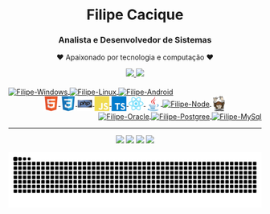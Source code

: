 <div align="center">
  <h1>Filipe Cacique</h1>
  <h3>Analista e Desenvolvedor de Sistemas</h3>
  <p>❤️ Apaixonado por tecnologia e computação ❤️</p>
</div>

<div align="center">
  <a href="https://github.com/CaciqueFilipe">
  <img height="180em" src="https://github-readme-stats.vercel.app/api?username=CaciqueFilipe&show_icons=true&theme=dark&include_all_commits=true&count_private=true"/>
  <img height="180em" src="https://github-readme-stats.vercel.app/api/top-langs/?username=CaciqueFilipe&layout=compact&langs_count=7&theme=tokyonight"/>
</div>
  
<div align="center" style="display: inline_block"><br>
  <div align="start">
    <img align="center" alt="Filipe-Windows" height="30" width="30" src="https://img.icons8.com/color/344/windows-10.png">
    <img align="center" alt="Filipe-Linux" height="30" width="30" src="https://img.icons8.com/color/344/linux--v2.png">
    <img align="center" alt="Filipe-Android" height="30" width="30" src="https://img.icons8.com/color/344/android-os.png">
  </div>
  <div align="center">
    <img align="center" alt="Filipe-HTML" height="30" width="30" src="https://raw.githubusercontent.com/devicons/devicon/master/icons/html5/html5-original.svg">
    <img align="center" alt="Filipe-CSS" height="30" width="30" src="https://raw.githubusercontent.com/devicons/devicon/master/icons/css3/css3-original.svg">
    <img align="center" alt="Filipe-Php" height="30" width="30" src="https://raw.githubusercontent.com/devicons/devicon/master/icons/php/php-original.svg">
    <img align="center" alt="Filipe-Js" height="30" width="30" src="https://raw.githubusercontent.com/devicons/devicon/master/icons/javascript/javascript-plain.svg">
    <img align="center" alt="Filipe-Ts" height="30" width="30" src="https://raw.githubusercontent.com/devicons/devicon/master/icons/typescript/typescript-plain.svg">
    <img align="center" alt="Filipe-React" height="30" width="30" src="https://raw.githubusercontent.com/devicons/devicon/master/icons/react/react-original.svg">
     <img align="center" alt="Filipe-Java" height="30" width="30" src="https://raw.githubusercontent.com/devicons/devicon/master/icons/java/java-original.svg">
    <img align="center" alt="Filipe-Node" height="30" width="30" src="https://img.icons8.com/color/344/nodejs.png">
    <img align="center" alt="Filipe-Composer" height="30" width="30" src="https://raw.githubusercontent.com/devicons/devicon/master/icons/composer/composer-original.svg">
 
  </div>
  <div align="end">
    <img align="center" alt="Filipe-Oracle" height="30" width="30" src="https://img.icons8.com/color/344/oracle-logo.png">
    <img align="center" alt="Filipe-Postgree" height="30" width="30" src="https://img.icons8.com/color/344/postgreesql.png">
    <img align="center" alt="Filipe-MySql" height="30" width="30" src="https://img.icons8.com/color/344/maria-db.png">
    
  </div>
</div>
<hr/>
<div align="center"> 
  <a href="https://www.facebook.com/filipe.cacique" target="_blank"><img src="https://img.shields.io/badge/Facebook-FF0000?style=for-the-badge&logo=facebook&logoColor=white" target="_blank"></a>
  <a href="https://instagram.com/rafaballerini" target="_blank"><img src="https://img.shields.io/badge/-Instagram-%23E4405F?style=for-the-badge&logo=instagram&logoColor=white" target="_blank"></a>
  <a href = "mailto:felipe.cacique@hotmail.com"><img src="https://img.shields.io/badge/-Gmail-%23333?style=for-the-badge&logo=gmail&logoColor=white" target="_blank"></a>
  <a href="https://br.linkedin.com/in/filipe-cacique-b25b97169" target="_blank"><img src="https://img.shields.io/badge/-LinkedIn-%230077B5?style=for-the-badge&logo=linkedin&logoColor=white" target="_blank"></a> 
  
</div> 
<div align="center"> 
 
  ![Snake animation](https://github.com/CaciqueFilipe/snake-config/blob/main/snake.svg)
 
</div>

